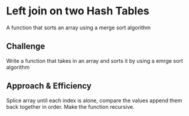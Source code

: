 # Left join on two Hash Tables
A function that sorts an array using a merge sort algorithm

## Challenge
Write a function that takes in an array and sorts it by using a emrge sort algorithm

## Approach & Efficiency
Splice array until each index is alone, compare the values append them back together in order. Make the function recursive.
